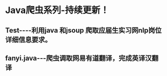 Java爬虫系列-持续更新！  
==== 
Test----利用java 和jsoup 爬取应届生实习网nlp岗位详细信息要求。
------------------------------
fanyi.java---爬虫调取网易有道翻译，完成英译汉翻译
------------------------------
